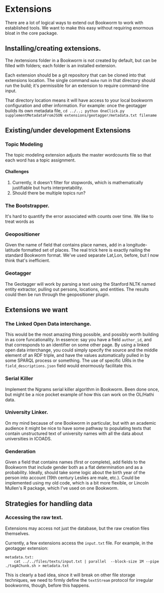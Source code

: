 # Extensions

There are a lot of logical ways to extend out Bookworm to work with established tools. We want to make this easy without requiring enormous bloat in the core package.

## Installing/creating extensions.

The /extensions folder in a Bookworm is not created by default, but can be filled with folders; each folder is an installed extension.

Each extension should be a git repository that can be cloned into that extensions location. The single command `make` run in that directory should run the build; it's permissible for an extension to require command-line input.

That directory location means it will have access to your local bookworm configuration and other information. For example: once the geotagger builds its own metadata file,
```cd ../..; python OneClick.py supplementMetadataFromJSON extensions/geotagger/metadata.txt filename```



## Existing/under development Extensions

### Topic Modeling

The topic modeling extension adjusts the master wordcounts file so that each word has a topic assignment.

#### Challenges

1. Currently, it doesn't filter for stopwords, which is mathematically justifiable but hurts interpretability.
2. Should there be multiple topics run?

### The Bootstrapper.

It's hard to quantify the error associated with counts over time. We like to treat words as

### Geopositioner

Given the name of field that contains place names, add in a longitude-latitude formatted set of places.
The real trick here is exactly nailing the standard Bookworm format. We've used separate Lat,Lon, before, but I now think that's inefficient.

### Geotagger

The Geotagger will work by parsing a text using the Stanford NLTK named entity extractor, pulling out persons, locations, and entities. The results could then be run through the geopositioner plugin.

## Extensions we want

### The Linked Open Data interchange.

This would be the most amazing thing possible, and possibly worth building in as core funcationality. In essence: say you have a field `author_id`, and that corresponds to an identifier on some other page. By using a linked open data interchange, you could simply specify the source and the middle element of an RDF triple, and have the values automatically pulled in by some SPARQL process or something. The use of specific URIs in the `field_descriptions.json` field would enormously facilitate this.

### Serial Killer
Implement the Ngrams serial killer algorithm in Bookworm. Been done once, but might be a nice pocket example of how this can work on the OL/Hathi data.

### University Linker.

On my mind because of one Bookworm in particular, but with an academic audience it might be nice to have some pathway to populating texts that contain unstructured text of university names with all the data about universities in ICOADS.


### Genderation

Given a field that contains names (first or complete), add fields to the Bookworm that include gender both as a flat determination and as a probability. Ideally, should take some logic about the birth year of the person into account (19th century Leslies are male, etc.). Could be implemented using my old code, which is a bit more flexible, or Lincoln Mullen's R package, which I've used on one Bookworm.

## Strategies for handling data

### Accessing the raw text.

Extensions may access not just the database, but the raw creation files themselves.

Currently, a few extensions access the `input.txt` file. For example, in the geotagger extension:
```
metadata.txt:
	cat ../../files/texts/input.txt | parallel  --block-size 1M --pipe ./tagAChunk.sh > metadata.txt
```

This is clearly a bad idea, since it will break on other file storage techniques, we need to firmly define the `textStream` protocol for irregular bookworms, though, before this happens.

